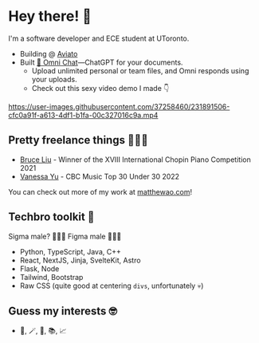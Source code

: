 # Hey there! 👋
I'm a software developer and ECE student at UToronto.

- Building @ [Aviato](https://aviato.co)
- Built [💬 Omni Chat](https://omnilabs.ai/chat)—ChatGPT for your documents.
  - Upload unlimited personal or team files, and Omni responds using your uploads.
  - Check out this sexy video demo I made 👇


https://user-images.githubusercontent.com/37258460/231891506-cfc0a91f-a613-4df1-b1fa-00c327016c9a.mp4

## Pretty freelance things 🧑🏻‍💻

- [Bruce Liu](https://bruceliu.matthewao.com) - Winner of the XVIII International
Chopin Piano Competition 2021 
- [Vanessa Yu](https://vanessayu.com) - CBC Music Top 30 Under 30 2022

You can check out more of my work at [matthewao.com](https://matthewao.com)!

## Techbro toolkit 💼

Sigma male? 🙅🏻‍♂️ Figma male 🙋🏻‍♂️ 

- Python, TypeScript, Java, C++
- React, NextJS, Jinja, SvelteKit, Astro
- Flask, Node
- Tailwind, Bootstrap
- Raw CSS (quite good at centering `divs`, unfortunately 💀)

## Guess my interests 🤓

- 🎹, 🪄, 🤸, 📚, 📈 

